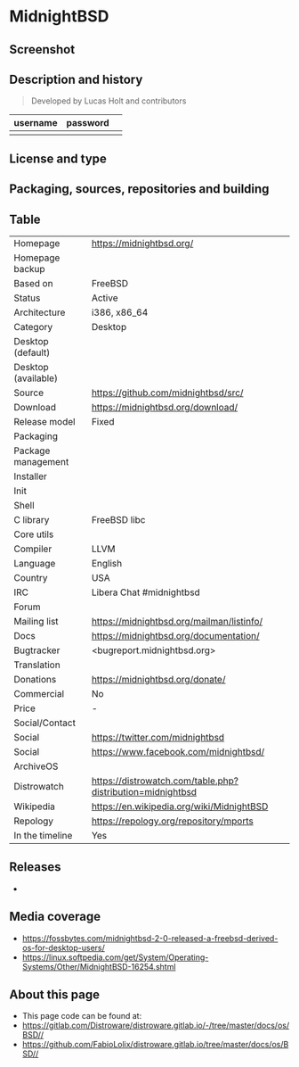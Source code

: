# MidnightBSD

## Screenshot


## Description and history

>

> Developed by Lucas Holt and contributors

| username | password |  |
|----------|----------|--|
|  |  |  |


## License and type

>


## Packaging, sources, repositories and building

>


## Table

|                       |  |
|-----------------------|--|
| Homepage              | <https://midnightbsd.org/> |
| Homepage backup       |  |
| Based on              | FreeBSD |
| Status                | Active |
| Architecture          | i386, x86_64 |
| Category              | Desktop |
| Desktop (default)     |  |
| Desktop (available)   |  |
| Source                | <https://github.com/midnightbsd/src/> |
| Download              | <https://midnightbsd.org/download/> |
| Release model         | Fixed |
| Packaging             |  |
| Package management    |  |
| Installer             |  |
| Init                  |  |
| Shell                 |  |
| C library             | FreeBSD libc |
| Core utils            |  |
| Compiler              | LLVM |
| Language              | English |
| Country               | USA |
| IRC                   | Libera Chat #midnightbsd |
| Forum                 |  |
| Mailing list          | <https://midnightbsd.org/mailman/listinfo/> |
| Docs                  | <https://midnightbsd.org/documentation/> |
| Bugtracker            | <bugreport.midnightbsd.org> |
| Translation           |  |
| Donations             | <https://midnightbsd.org/donate/> |
| Commercial            | No |
| Price                 | - |
| Social/Contact        |  |
| Social                | <https://twitter.com/midnightbsd> |
| Social                | <https://www.facebook.com/midnightbsd/> |
| ArchiveOS             |  |
| Distrowatch           | <https://distrowatch.com/table.php?distribution=midnightbsd> |
| Wikipedia             | <https://en.wikipedia.org/wiki/MidnightBSD> |
| Repology              | <https://repology.org/repository/mports> |
| In the timeline       | Yes |


## Releases

* 


## Media coverage

* <https://fossbytes.com/midnightbsd-2-0-released-a-freebsd-derived-os-for-desktop-users/>
* <https://linux.softpedia.com/get/System/Operating-Systems/Other/MidnightBSD-16254.shtml>


## About this page

* This page code can be found at:
* <https://gitlab.com/Distroware/distroware.gitlab.io/-/tree/master/docs/os/BSD//>
* <https://github.com/FabioLolix/distroware.gitlab.io/tree/master/docs/os/BSD//>
